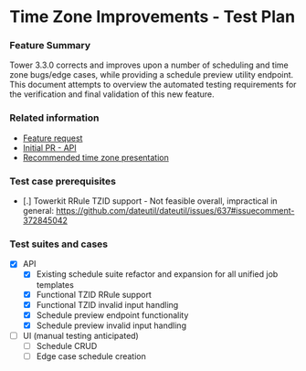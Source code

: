 # Time Zone Improvements - Test Plan

### Feature Summary
Tower 3.3.0 corrects and improves upon a number of scheduling and time zone bugs/edge cases, while providing a schedule preview utility endpoint.  This document attempts to overview the automated testing requirements for the verification and final validation of this new feature.

### Related information
* [Feature request](https://github.com/ansible/ansible-tower/issues/823)
* [Initial PR - API](https://github.com/ansible/awx/pull/1024)
* [Recommended time zone presentation](https://pganssle.github.io/pybay-2017-timezones-talk/#/)

### Test case prerequisites
* [.] Towerkit RRule TZID support - Not feasible overall, impractical in general: https://github.com/dateutil/dateutil/issues/637#issuecomment-372845042

### Test suites and cases
* [x] API
    * [x] Existing schedule suite refactor and expansion for all unified job templates
    * [x] Functional TZID RRule support
    * [x] Functional TZID invalid input handling
    * [x] Schedule preview endpoint functionality
    * [x] Schedule preview invalid input handling
* [ ] UI (manual testing anticipated)
    * [ ] Schedule CRUD
    * [ ] Edge case schedule creation
